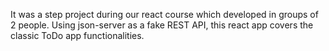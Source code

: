 It was a step project during our react course which developed in groups of 2 people.
Using json-server as a fake REST API, this react app covers the classic ToDo app functionalities.
